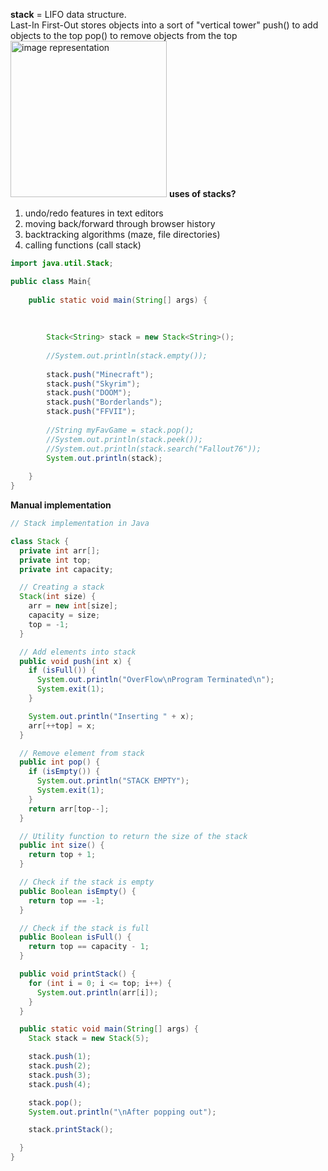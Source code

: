 **stack** = LIFO data structure. <br/> Last-In First-Out
		            stores objects into a sort of "vertical tower"
	 		        push() to add objects to the top
				    pop() to remove objects from the top
		<img src="https://cdn.discuss.boardinfinity.com/original/2X/9/973c2be769225883ce76291061dcd5ab0d157319.png" height=250px alt="image representation">
**uses of stacks?**
1. undo/redo features in text editors
2. moving back/forward through browser history
3. backtracking algorithms (maze, file directories)
4. calling functions (call stack)

```java	
import java.util.Stack;

public class Main{
	
	public static void main(String[] args) {
		
		
		
		Stack<String> stack = new Stack<String>();
		
		//System.out.println(stack.empty());
		
		stack.push("Minecraft");
		stack.push("Skyrim");
		stack.push("DOOM");
		stack.push("Borderlands");
		stack.push("FFVII");
		
		//String myFavGame = stack.pop();
		//System.out.println(stack.peek());	
		//System.out.println(stack.search("Fallout76"));
		System.out.println(stack);
		
	}
}
```
**Manual implementation**
```java
// Stack implementation in Java

class Stack {
  private int arr[];
  private int top;
  private int capacity;

  // Creating a stack
  Stack(int size) {
    arr = new int[size];
    capacity = size;
    top = -1;
  }

  // Add elements into stack
  public void push(int x) {
    if (isFull()) {
      System.out.println("OverFlow\nProgram Terminated\n");
      System.exit(1);
    }

    System.out.println("Inserting " + x);
    arr[++top] = x;
  }

  // Remove element from stack
  public int pop() {
    if (isEmpty()) {
      System.out.println("STACK EMPTY");
      System.exit(1);
    }
    return arr[top--];
  }

  // Utility function to return the size of the stack
  public int size() {
    return top + 1;
  }

  // Check if the stack is empty
  public Boolean isEmpty() {
    return top == -1;
  }

  // Check if the stack is full
  public Boolean isFull() {
    return top == capacity - 1;
  }

  public void printStack() {
    for (int i = 0; i <= top; i++) {
      System.out.println(arr[i]);
    }
  }

  public static void main(String[] args) {
    Stack stack = new Stack(5);

    stack.push(1);
    stack.push(2);
    stack.push(3);
    stack.push(4);

    stack.pop();
    System.out.println("\nAfter popping out");

    stack.printStack();

  }
}
```